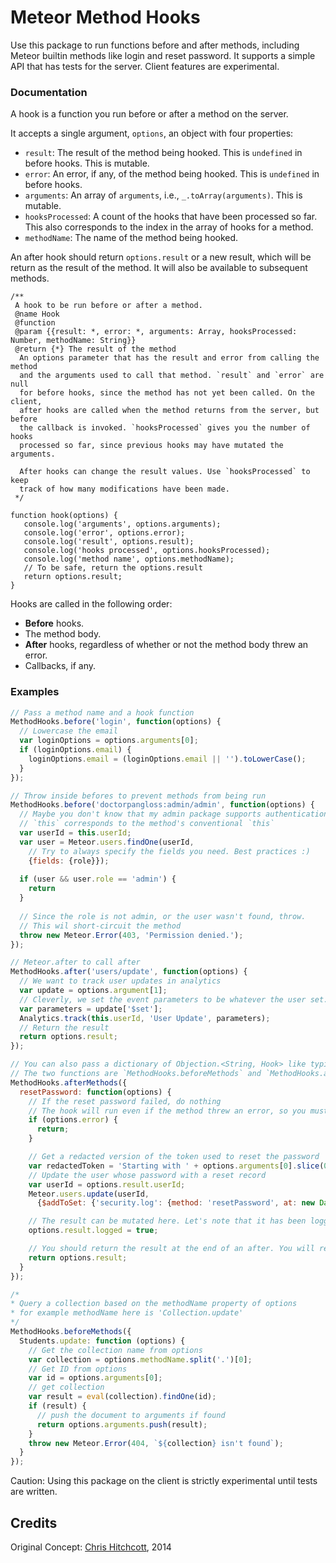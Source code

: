 # Meteor Method Hooks

Use this package to run functions before and after methods, including Meteor builtin methods like login and reset password. It supports a simple API that has tests for the server. Client features are experimental.

### Documentation

A hook is a function you run before or after a method on the server.

It accepts a single argument, `options`, an object with four properties:

 - `result`: The result of the method being hooked. This is `undefined` in before hooks. This is mutable.
 - `error`: An error, if any, of the method being hooked. This is `undefined` in before hooks.
 - `arguments`: An array of `arguments`, i.e., `_.toArray(arguments)`. This is mutable.
 - `hooksProcessed`: A count of the hooks that have been processed so far. This also corresponds to the index in the array of hooks for a method.
 - `methodName`: The name of the method being hooked.

An after hook should return `options.result` or a new result, which will be return as the result of the method. It will also be available to subsequent methods.

```
/**
 A hook to be run before or after a method.
 @name Hook
 @function
 @param {{result: *, error: *, arguments: Array, hooksProcessed: Number, methodName: String}}
 @return {*} The result of the method
  An options parameter that has the result and error from calling the method
  and the arguments used to call that method. `result` and `error` are null
  for before hooks, since the method has not yet been called. On the client,
  after hooks are called when the method returns from the server, but before
  the callback is invoked. `hooksProcessed` gives you the number of hooks
  processed so far, since previous hooks may have mutated the arguments.

  After hooks can change the result values. Use `hooksProcessed` to keep
  track of how many modifications have been made.
 */
 
function hook(options) {
   console.log('arguments', options.arguments);
   console.log('error', options.error);
   console.log('result', options.result);
   console.log('hooks processed', options.hooksProcessed);
   console.log('method name', options.methodName);
   // To be safe, return the options.result
   return options.result;
}
```

Hooks are called in the following order:

 - **Before** hooks.
 - The method body.
 - **After** hooks, regardless of whether or not the method body threw an error.
 - Callbacks, if any.
 
### Examples

```js
// Pass a method name and a hook function
MethodHooks.before('login', function(options) {
  // Lowercase the email
  var loginOptions = options.arguments[0];
  if (loginOptions.email) {
    loginOptions.email = (loginOptions.email || '').toLowerCase();
  }
});

// Throw inside befores to prevent methods from being run
MethodHooks.before('doctorpangloss:admin/admin', function(options) {
  // Maybe you don't know that my admin package supports authentication already. Do it here
  // `this` corresponds to the method's conventional `this`
  var userId = this.userId;
  var user = Meteor.users.findOne(userId,
    // Try to always specify the fields you need. Best practices :)
    {fields: {role}});
    
  if (user && user.role == 'admin') {
    return
  }
  
  // Since the role is not admin, or the user wasn't found, throw.
  // This wil short-circuit the method
  throw new Meteor.Error(403, 'Permission denied.');
});

// Meteor.after to call after
MethodHooks.after('users/update', function(options) {
  // We want to track user updates in analytics
  var update = options.argument[1];
  // Cleverly, we set the event parameters to be whatever the user set.
  var parameters = update['$set'];
  Analytics.track(this.userId, 'User Update', parameters);
  // Return the result
  return options.result;
});

// You can also pass a dictionary of Objection.<String, Hook> like typical Meteor.methods.
// The two functions are `MethodHooks.beforeMethods` and `MethodHooks.afterMethods`.
MethodHooks.afterMethods({
  resetPassword: function(options) {
    // If the reset password failed, do nothing
    // The hook will run even if the method threw an error, so you must always check for an error
    if (options.error) {
      return;
    }

    // Get a redacted version of the token used to reset the password
    var redactedToken = 'Starting with ' + options.arguments[0].slice(0,4);
    // Update the user whose password with a reset record
    var userId = options.result.userId;
    Meteor.users.update(userId,
      {$addToSet: {'security.log': {method: 'resetPassword', at: new Date(), token: redactedToken}}});

    // The result can be mutated here. Let's note that it has been logged to the client
    options.result.logged = true;

    // You should return the result at the end of an after. You will receive a warning if a result was expected.
    return options.result;
  }
});

/*
* Query a collection based on the methodName property of options
* for example methodName here is 'Collection.update'
*/
MethodHooks.beforeMethods({
  Students.update: function (options) {
    // Get the collection name from options
    var collection = options.methodName.split('.')[0];
    // Get ID from options
    var id = options.arguments[0];
    // get collection
    var result = eval(collection).findOne(id);
    if (result) {
      // push the document to arguments if found
      return options.arguments.push(result);
    }
    throw new Meteor.Error(404, `${collection} isn't found`);
  }
});
```

Caution: Using this package on the client is strictly experimental until tests are written.


## Credits

Original Concept: [Chris Hitchcott](http://github.com/hitchcott), 2014
